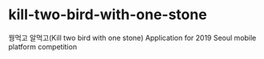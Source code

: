 # kill-two-bird-with-one-stone
꿩먹고 알먹고(Kill two bird with one stone) Application for 2019 Seoul mobile platform competition
